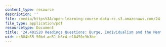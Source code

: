 ```yaml
---
content_type: resource
description: ''
file: /media/https%3A/open-learning-course-data-rc.s3.amazonaws.com/24-401-proseminar-in-philosophy-ii-spring-2020/cc884b5550bdad51b6c4e18450c9b3be_MIT24_401S20_Questions12.pdf
file_type: application/pdf
resourcetype: Document
title: '24.401S20 Readings Questions: Burge, Individualism and the Mental'
uid: cc884b55-50bd-ad51-b6c4-e18450c9b3be
---
```

